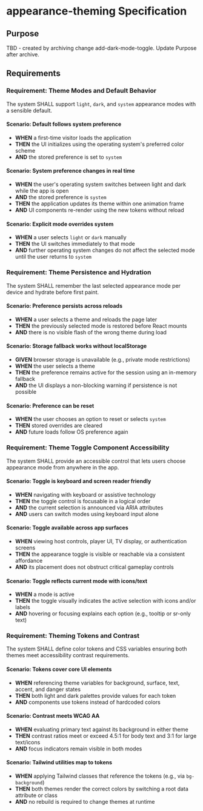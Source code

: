 # appearance-theming Specification

## Purpose
TBD - created by archiving change add-dark-mode-toggle. Update Purpose after archive.
## Requirements
### Requirement: Theme Modes and Default Behavior
The system SHALL support `light`, `dark`, and `system` appearance modes with a sensible default.

#### Scenario: Default follows system preference
- **WHEN** a first-time visitor loads the application
- **THEN** the UI initializes using the operating system's preferred color scheme
- **AND** the stored preference is set to `system`

#### Scenario: System preference changes in real time
- **WHEN** the user's operating system switches between light and dark while the app is open
- **AND** the stored preference is `system`
- **THEN** the application updates its theme within one animation frame
- **AND** UI components re-render using the new tokens without reload

#### Scenario: Explicit mode overrides system
- **WHEN** a user selects `light` or `dark` manually
- **THEN** the UI switches immediately to that mode
- **AND** further operating system changes do not affect the selected mode until the user returns to `system`

### Requirement: Theme Persistence and Hydration
The system SHALL remember the last selected appearance mode per device and hydrate before first paint.

#### Scenario: Preference persists across reloads
- **WHEN** a user selects a theme and reloads the page later
- **THEN** the previously selected mode is restored before React mounts
- **AND** there is no visible flash of the wrong theme during load

#### Scenario: Storage fallback works without localStorage
- **GIVEN** browser storage is unavailable (e.g., private mode restrictions)
- **WHEN** the user selects a theme
- **THEN** the preference remains active for the session using an in-memory fallback
- **AND** the UI displays a non-blocking warning if persistence is not possible

#### Scenario: Preference can be reset
- **WHEN** the user chooses an option to reset or selects `system`
- **THEN** stored overrides are cleared
- **AND** future loads follow OS preference again

### Requirement: Theme Toggle Component Accessibility
The system SHALL provide an accessible control that lets users choose appearance mode from anywhere in the app.

#### Scenario: Toggle is keyboard and screen reader friendly
- **WHEN** navigating with keyboard or assistive technology
- **THEN** the toggle control is focusable in a logical order
- **AND** the current selection is announced via ARIA attributes
- **AND** users can switch modes using keyboard input alone

#### Scenario: Toggle available across app surfaces
- **WHEN** viewing host controls, player UI, TV display, or authentication screens
- **THEN** the appearance toggle is visible or reachable via a consistent affordance
- **AND** its placement does not obstruct critical gameplay controls

#### Scenario: Toggle reflects current mode with icons/text
- **WHEN** a mode is active
- **THEN** the toggle visually indicates the active selection with icons and/or labels
- **AND** hovering or focusing explains each option (e.g., tooltip or sr-only text)

### Requirement: Theming Tokens and Contrast
The system SHALL define color tokens and CSS variables ensuring both themes meet accessibility contrast requirements.

#### Scenario: Tokens cover core UI elements
- **WHEN** referencing theme variables for background, surface, text, accent, and danger states
- **THEN** both light and dark palettes provide values for each token
- **AND** components use tokens instead of hardcoded colors

#### Scenario: Contrast meets WCAG AA
- **WHEN** evaluating primary text against its background in either theme
- **THEN** contrast ratios meet or exceed 4.5:1 for body text and 3:1 for large text/icons
- **AND** focus indicators remain visible in both modes

#### Scenario: Tailwind utilities map to tokens
- **WHEN** applying Tailwind classes that reference the tokens (e.g., via `bg-background`)
- **THEN** both themes render the correct colors by switching a root data attribute or class
- **AND** no rebuild is required to change themes at runtime

